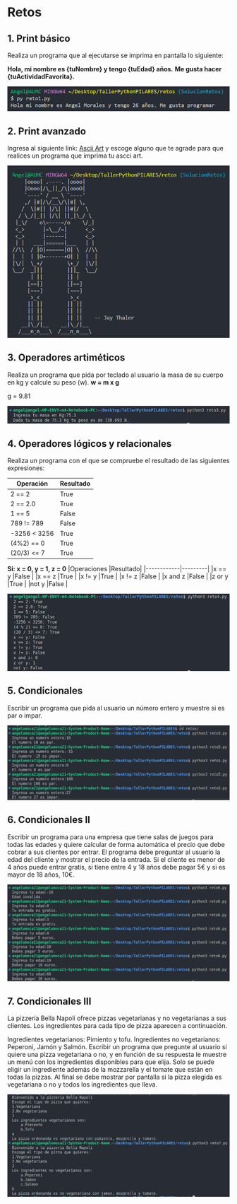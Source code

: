 # Retos

## 1. Print básico
Realiza un programa que al ejecutarse se imprima en pantalla lo siguiente:

**Hola, mi nombre es {tuNombre} y tengo {tuEdad} años.**
**Me gusta hacer {tuActividadFavorita}.**

![Reto1](https://github.com/angelumoca21/TallerPythonPILARES/blob/main/img/reto1.png)

## 2. Print avanzado
Ingresa al siguiente link: [Ascii Art](https://www.asciiart.eu/) y escoge alguno que te agrade para que realices un programa que imprima tu ascci art.

![Reto2](https://github.com/angelumoca21/TallerPythonPILARES/blob/main/img/reto2.png)

## 3. Operadores artiméticos
Realiza un programa que pida por teclado al usuario la masa de su cuerpo en kg y calcule su peso (w). 
**w = m x g** 

g = 9.81

![Reto3](https://github.com/angelumoca21/TallerPythonPILARES/blob/main/img/reto3.png)

## 4. Operadores lógicos y relacionales
Realiza un programa con el que se compruebe el resultado de las siguientes expresiones: 

|Operación   |Resultado|
|------------|---------|
|2 == 2      |True     |
|2 == 2.0    |True     |
|1 == 5      |False    |
|789 != 789  |False    |
|-3256 < 3256|True     |
|(4%2) == 0  |True     |
|(20/3) <= 7 |True     |



**Si: x = 0, y = 1, z = 0**
|Operaciones |Resultado|
|------------|---------|
|x == y      |False    |
|x == z      |True     |
|x != y      |True     |
|x != z      |False    |
|x and z     |False    |
|z or y      |True     |
|not y       |False    |

![Reto4](https://github.com/angelumoca21/TallerPythonPILARES/blob/main/img/reto4.png)

## 5. Condicionales
Escribir un programa que pida al usuario un número entero y muestre si es par o impar.

![Reto5](https://github.com/angelumoca21/TallerPythonPILARES/blob/main/img/reto5.png)

## 6. Condicionales II
Escribir un programa para una empresa que tiene salas de juegos para todas las edades y quiere calcular de forma automática el precio que debe cobrar a sus clientes por entrar. El programa debe preguntar al usuario la edad del cliente y mostrar el precio de la entrada. Si el cliente es menor de 4 años puede entrar gratis, si tiene entre 4 y 18 años debe pagar 5€ y si es mayor de 18 años, 10€.

![Reto6](https://github.com/angelumoca21/TallerPythonPILARES/blob/main/img/reto6.png)

## 7. Condicionales III
La pizzería Bella Napoli ofrece pizzas vegetarianas y no vegetarianas a sus clientes. Los ingredientes para cada tipo de pizza aparecen a continuación.

Ingredientes vegetarianos: Pimiento y tofu.
Ingredientes no vegetarianos: Peperoni, Jamón y Salmón.
Escribir un programa que pregunte al usuario si quiere una pizza vegetariana o no, y en función de su respuesta le muestre un menú con los ingredientes disponibles para que elija. Solo se puede eligir un ingrediente además de la mozzarella y el tomate que están en todas la pizzas. Al final se debe mostrar por pantalla si la pizza elegida es vegetariana o no y todos los ingredientes que lleva.

![Reto7](https://github.com/angelumoca21/TallerPythonPILARES/blob/main/img/reto7.png)